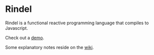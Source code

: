 # Rindel

Rindel is a functional reactive programming language that compiles to Javascript.

Check out a [demo](http://www.rindel-lang.org/).

Some explanatory notes reside on the [wiki](https://github.com/rsimmons/rindel/wiki).
